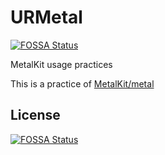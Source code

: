 # URMetal
[![FOSSA Status](https://app.fossa.io/api/projects/git%2Bgithub.com%2Fjegumhon%2FURMetal.svg?type=shield)](https://app.fossa.io/projects/git%2Bgithub.com%2Fjegumhon%2FURMetal?ref=badge_shield)

MetalKit usage practices

This is a practice of [MetalKit/metal](https://github.com/MetalKit/metal)


## License
[![FOSSA Status](https://app.fossa.io/api/projects/git%2Bgithub.com%2Fjegumhon%2FURMetal.svg?type=large)](https://app.fossa.io/projects/git%2Bgithub.com%2Fjegumhon%2FURMetal?ref=badge_large)